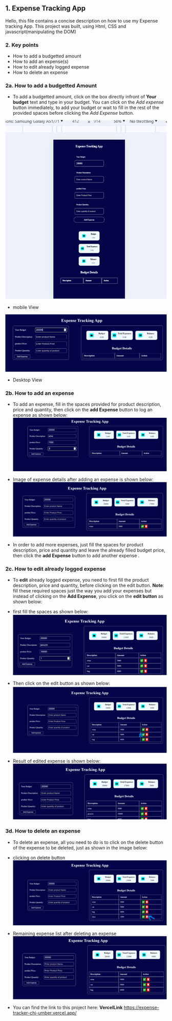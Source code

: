 ## 1. Expense Tracking App

Hello, this file contains a concise description on how to use my Expense tracking App.
This project was built, using Html, CSS and javascript(manipulating the DOM)

### 2. Key points
- How to add a budgetted amount
- How to add an expense(s)
- How to edit already logged expense
- How to delete an expense

### 2a. How to add a budgetted Amount
* To add a budgetted amount, click on the box directly infront of **Your budget** text
  and type in your budget. You can click on the *Add expense* button immediately, to add your budget or wait to fill in the rest of the provided spaces before clicking the *Add Expense* button.


![Budget price image](./images/budget1.png.png)
* mobile View

![Budget price image](./images/budget2.png.png)
* Desktop View

### 2b. How to add an expense
* To add an expense, fill in the spaces provided for product description, price and quantity, then click on the **add Expense** button to log an expense as shown below:
![Add Expense](./images/firstExpense.png)

* Image of expense details after adding an expense is shown below:
![expense detail](./images/firstExpenseResult.png)

* In order to add more expenses, just fill the spaces for product description, price and quantity and leave the already filled budget price, then click the **add Expense** button to add another expense .

### 2c. How to edit already logged expense
* To **edit** already logged expense, you need to first fill the product description, price and quantity, before clicking on the edit button.
**Note**: fill these required spaces just the way you add your expenses but instead of clicking on the **Add Expense**, you click on the **edit button** as shown below:

* first fill the spaces as shown below:
![edit image1](./images/edit1.png)

* Then click on the edit button as shown below:
![edit image2](./images/edit2.png)

* Result of edited expense is shown below:
![edit image3](./images/editFinal.png)

### 3d. How to delete an expense

* To delete an expense, all you need to do is to click on the delete button of the expense to be deleted, just as shown in the image below:

* clicking on delete button
![delete image](./images/clickDelete.png)

* Remaining expense list after deleting an expense
![delete image](./images/shoeDeleted.png)

* You can find the link to this project here: **VercelLink** <https://expense-tracker-chi-umber.vercel.app/>



